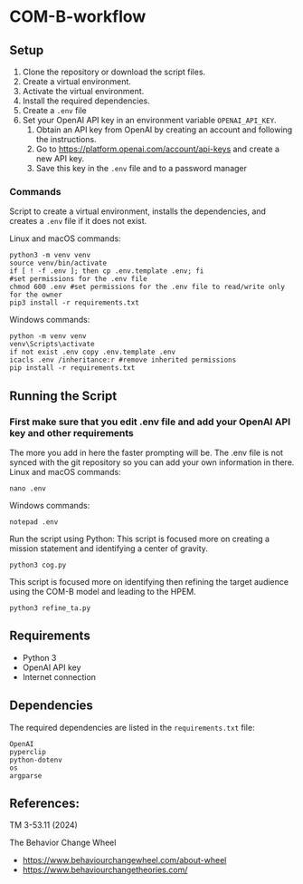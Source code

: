 # COM-B-workflow
## Setup

1. Clone the repository or download the script files.
2. Create a virtual environment.
3. Activate the virtual environment.
4. Install the required dependencies.
5. Create a `.env` file 
6. Set your OpenAI API key in an environment variable `OPENAI_API_KEY`.
    1. Obtain an API key from OpenAI by creating an account and following the instructions.
    1. Go to https://platform.openai.com/account/api-keys and create a new API key.
    1. Save this key in the `.env` file and to a password manager

### Commands
Script to create a virtual environment, installs the dependencies, and creates a `.env` file if it does not exist.

Linux and macOS commands:
```shell
python3 -m venv venv
source venv/bin/activate
if [ ! -f .env ]; then cp .env.template .env; fi
#set permissions for the .env file
chmod 600 .env #set permissions for the .env file to read/write only for the owner
pip3 install -r requirements.txt
```

Windows commands:
```shell
python -m venv venv
venv\Scripts\activate
if not exist .env copy .env.template .env
icacls .env /inheritance:r #remove inherited permissions
pip install -r requirements.txt
```

## Running the Script
### First make sure that you edit .env file and add your OpenAI API key and other requirements
The more you add in here the faster prompting will be. The .env file is not synced with the git repository so you can add your own information in there.
Linux and macOS commands:
```shell
nano .env
```

Windows commands:
```shell
notepad .env
```

Run the script using Python:
This script is focused more on creating a mission statement and identifying a center of gravity. 

```shell
python3 cog.py
```

This script is focused more on identifying then refining the target audience using the COM-B model and leading to the HPEM. 
```shell
python3 refine_ta.py
```

## Requirements

- Python 3
- OpenAI API key
- Internet connection

## Dependencies

The required dependencies are listed in the `requirements.txt` file:

```text
OpenAI
pyperclip
python-dotenv
os
argparse
```

## References:
TM 3-53.11 (2024)

The Behavior Change Wheel 
  - https://www.behaviourchangewheel.com/about-wheel
  - https://www.behaviourchangetheories.com/

